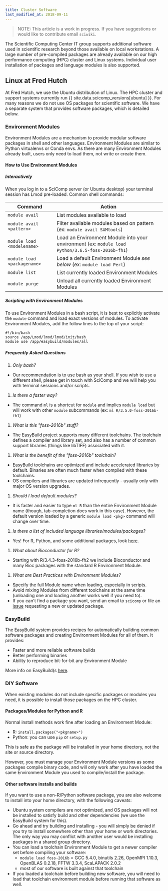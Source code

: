 ```yaml
---
title: Cluster Software
last_modified_at: 2018-09-11
---
```



>NOTE: This article is a work in progress. If you have suggestions or would like to contribute email `sciwiki`.

The Scientific Computing Center IT group supports additional software used in scientific research beyond those available on local workstations. A large number of pre-compiled packages are already available on our high performance computing (HPC) cluster and Linux systems. Individual user installation of packages and language modules is also supported.

## Linux at Fred Hutch
<!--Brief description of Fred Hutch policies and choices around Linux.-->
At Fred Hutch, we use the Ubuntu distribution of Linux. The HPC cluster and support systems currently run {{ site.data.scicomp_versions[ubuntu] }}. For many reasons we do not use OS packages for scientific software. <!-- What are "OS packages? I have no idea what you are meaning here so I don't know why this is important for me to know that you do not do. --> We have a separate system that provides software packages, which is detailed below.

### Environment Modules
Environment Modules are a mechanism to provide modular software packages in shell and other languages. Environment Modules are similar to Python virtualenvs or Conda envs. As there are many Environment Modules already built, users only need to load them, not write or create them.

#### How to Use Environment Modules
##### Interactively
When you log in to a SciComp server (or Ubuntu desktop) your terminal session has Lmod pre-loaded. Common shell commands:

| Command | Action |
| --- | --- |
| `module avail` | List modules available to load |
| `module avail <pattern>` | Filter available modules based on pattern (ex: `module avail SAMtools`) |
| `module load <modelename>` | Load an Environment Module into your environment (ex: `module load Python/3.6.5-foss-2016b-fh1`) |
| `module load <packagename>` | Load a default Environment Module *see below* (ex: `module load Perl`) |
| `module list` | List currently loaded Environment Modules |
| `module purge` | Unload all currently loaded Environment Modules |

##### Scripting with Environment Modules
To use Environment Modules in a bash script, it is best to explicitly activate the `module` command and load exact versions of modules. To activate Environment Modules, add the follow lines to the top of your script:
```
#!/bin/bash
source /app/Lmod/lmod/lmod/init/bash
module use /app/easybuild/modules/all
```

##### Frequently Asked Questions
<!--We should have a single "how to get help from SciComp page" and link here.-->
1. *Only bash?*
  - Our recommendation is to use bash as your shell. If you wish to use a different shell, please get in touch with SciComp and we will help you with terminal sessions and/or scripts.
1. *Is there a faster way?*
  - The command `ml` is a shortcut for `module` and implies `module load` but will work with other `module` subcommands (ex: `ml R/3.5.0-foss-2016b-fh1`)
1. *What is this "foss-2016b" stuff?*
  - The EasyBuild project supports many different toolchains. The toolchain defines a compiler and library set, and also has a number of common support libraries (things like libTIFF) associated with it.
1. *What is the benefit of the "foss-2016b" toolchain?*
  - EasyBuild toolchains are optimized and include accelerated libraries by default. Binaries are often much faster when compiled with these toolchains.
  - OS compilers and libraries are updated infrequently - usually only with major OS version upgrades.
1. *Should I load default modules?*
  - It is faster and easier to type `ml R` than the entire Environment Module name (though, tab-completion does work in this case). However, the default version loaded by a generic `module load <pkg>` command will change over time.
1. *Is there a list of included language libraries/modules/packages?*
  - Yes! For R, Python, and some additional packages, look [here](https://fredhutch.github.io/easybuild-life-sciences).
1. *What about Bioconductor for R?*
  - Starting with R/3.4.3-foss-2016b-fh2 we include Bioconductor and many Bioc packages with the standard R Environment Module.
1. *What are Best Practices with Environment Modules?*
  - Specify the full Module name when loading, especially in scripts.
  - Avoid mixing Modules from different toolchains at the same time (unloading one and loading another works well if you need to).
  - If you can't find a package you want, send an email to `scicomp` or file an [issue](https://github.com/FredHutch/easybuild-life-sciences) requesting a new or updated package.

### EasyBuild
The EasyBuild system provides recipes for automatically building common software packages and creating Environment Modules for all of them. It provides:
- Faster and more reliable software builds
- Better performing binaries
- Ability to reproduce bit-for-bit any Environment Module

More info on EasyBuild(s [here](https://easybuilders.github.io/easybuild/).

### DIY Software
When existing modules do not include specific packages or modules you need, it is possible to install those packages on the HPC cluster.  

#### Packages/Modules for Python and R
Normal install methods work fine after loading an Environment Module:

- R: `install.packages("<pkgname>")`
- Python: you can use `pip` or `setup.py`

This is safe as the package will be installed in your home directory, not the site or source directory.

However, you must manage your Environment Module versions as some packages compile binary code, and will only work after you have loaded the same Environment Module you used to compile/install the package.

#### Other software installs and builds
If you want to use a non-R/Python software package, you are also welcome to install into your home directory, with the following caveats:

- Ubuntu system compilers are not optimized, and OS packages will not be installed to satisfy build and other dependencies (we use the EasyBuild system for this).
- Go ahead and try building and installing - you will simply be denied if you try to install somewhere other than your home or work directories. The only way you may conflict with another user would be installing packages in a shared group directory.
- You can load a toolchain Environment Module to get a newer compiler set before compiling your software:
  - `module load foss-2016b` = GCC 5.4.0, binutils 2.26, OpenMPI 1.10.3, OpenBLAS 0.2.18, FFTW 3.3.4, ScaLAPACK 2.0.2
  - most of our software is built against that toolchain
- If you loaded a toolchain before building new software, you will need to load that toolchain environment module before running that software as well.
